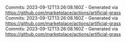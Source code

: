 Commits: 2023-09-12T13:26:08.160Z - Generated via https://github.com/marketplace/actions/artificial-grass
<br>
Commits: 2023-09-12T13:26:08.160Z - Generated via https://github.com/marketplace/actions/artificial-grass
<br>
Commits: 2023-09-12T13:26:08.160Z - Generated via https://github.com/marketplace/actions/artificial-grass
<br>
